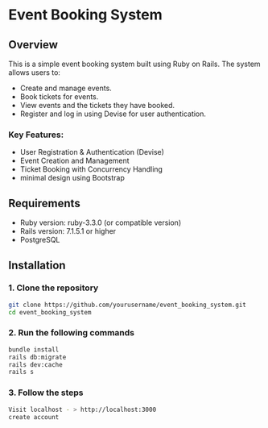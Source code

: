 # Event Booking System

## Overview

This is a simple event booking system built using Ruby on Rails. The system allows users to:

- Create and manage events.
- Book tickets for events.
- View events and the tickets they have booked.
- Register and log in using Devise for user authentication.

### Key Features:
- User Registration & Authentication (Devise)
- Event Creation and Management
- Ticket Booking with Concurrency Handling
- minimal design using Bootstrap

## Requirements

- Ruby version: ruby-3.3.0 (or compatible version)
- Rails version: 7.1.5.1 or higher
- PostgreSQL

## Installation

### 1. Clone the repository

```bash
git clone https://github.com/yourusername/event_booking_system.git
cd event_booking_system
```

### 2. Run the following commands

```bash
bundle install
rails db:migrate
rails dev:cache
rails s
```

### 3. Follow the steps
```bash
Visit localhost - > http://localhost:3000
create account
